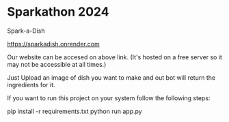 # Sparkathon 2024
Spark-a-Dish 

https://sparkadish.onrender.com

Our website can be accesed on above link.
(It's hosted on a free server so it may not be accessible at all times.)

Just Upload an image of dish you want to make and out bot will return the ingredients for it.

If you want to run this project on your system follow the following steps:

pip install -r requirements.txt
python run app.py
